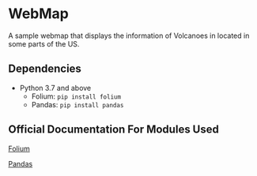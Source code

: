 # WebMap
A sample webmap that displays the information of Volcanoes in located in some parts of the US.

## Dependencies
+ Python 3.7 and above
  + Folium: `pip install folium`
  + Pandas: `pip install pandas`
  
## Official Documentation For Modules Used
[Folium](https://python-visualization.github.io/folium/)

[Pandas](https://pandas.pydata.org/docs/)